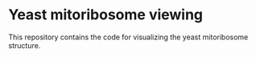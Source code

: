 # Yeast mitoribosome viewing

This repository contains the code for visualizing the yeast mitoribosome structure.
